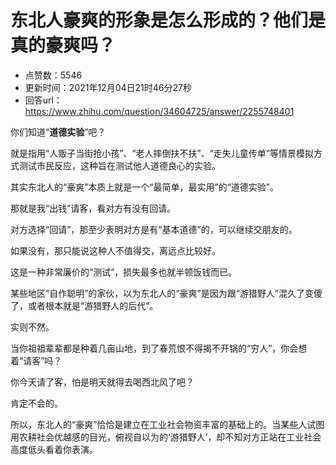 # 东北人豪爽的形象是怎么形成的？他们是真的豪爽吗？
- 点赞数：5546
- 更新时间：2021年12月04日21时46分27秒
- 回答url：https://www.zhihu.com/question/34604725/answer/2255748401
<body>
 <p data-pid="GwD0cg7A">你们知道“<b>道德实验</b>”吧？</p>
 <p data-pid="aUA-ncww">就是指用“人贩子当街抢小孩”、“老人摔倒扶不扶”、“走失儿童传单”等情景模拟方式测试市民反应，这种旨在测试他人道德良心的实验。</p>
 <p data-pid="DSb4MdIp">其实东北人的“豪爽”本质上就是一个“最简单，最实用”的“道德实验”。</p>
 <p data-pid="M8NK7ojz">那就是我“出钱”请客，看对方有没有回请。</p>
 <p data-pid="TmNRadsC">对方选择“回请”，那至少表明对方是有“基本道德”的，可以继续交朋友的。</p>
 <p data-pid="9sh8vabT">如果没有，那只能说这种人不值得交，离远点比较好。</p>
 <p data-pid="ikLWt9KS">这是一种非常廉价的“测试”，损失最多也就半顿饭钱而已。</p>
 <p data-pid="KSwnBmu3">某些地区“自作聪明”的家伙，以为东北人的“豪爽”是因为跟“游猎野人”混久了变傻了，或者根本就是“游猎野人的后代”。</p>
 <p data-pid="6_TBxp4I">实则不然。</p>
 <p data-pid="-6f_R32p">当你祖祖辈辈都是种着几亩山地，到了春荒恨不得揭不开锅的“穷人”，你会想着“请客”吗？</p>
 <p data-pid="mTNKTBmS">你今天请了客，怕是明天就得去喝西北风了吧？</p>
 <p data-pid="NhLIthaD">肯定不会的。</p>
 <p data-pid="_gvZdiEM">所以，东北人的“豪爽”恰恰是建立在工业社会物资丰富的基础上的。当某些人试图用农耕社会优越感的目光，俯视自以为的‘游猎野人’，却不知对方正站在工业社会高度低头看着你表演。</p>
</body>